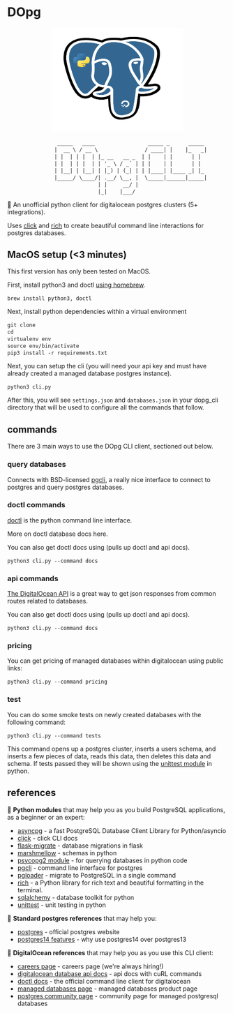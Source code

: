 # DOpg
<p align="center"><img src="https://github.com/jim-schwoebel/dopg_cli/blob/main/assets/logo.png" alt="logo" width="300"></img></p>

```
                _____   ____                 _____ _      _____ 
               |  __ \ / __ \               / ____| |    |_   _|
               | |  | | |  | |_ __   __ _  | |    | |      | |  
               | |  | | |  | | '_ \ / _` | | |    | |      | |  
               | |__| | |__| | |_) | (_| | | |____| |____ _| |_ 
               |_____/ \____/| .__/ \__, |  \_____|______|_____|
                             | |     __/ |                      
                             |_|    |___/                       
```

🦈 An unofficial python client for digitalocean postgres clusters (5+ integrations).

Uses [click](https://click.palletsprojects.com/en/8.1.x/) and [rich](https://github.com/Textualize/rich) to create beautiful command line interactions for postgres databases. 

## MacOS setup (<3 minutes)
This first version has only been tested on MacOS.

First, install python3 and doctl [using homebrew](https://brew.sh/).
```
brew install python3, doctl
```
Next, install python dependencies within a virtual environment
```
git clone 
cd 
virtualenv env 
source env/bin/activate
pip3 install -r requirements.txt
```
Next, you can setup the cli (you will need your api key and must have already created a managed database postgres instance).
```
python3 cli.py
```
After this, you will see ```settings.json``` and ```databases.json``` in your dopg_cli directory that will be used to configure all the commands that follow. 

## commands 
There are 3 main ways to use the DOpg CLI client, sectioned out below.

### query databases
Connects with BSD-licensed [pgcli](https://github.com/dbcli/pgcli), a really nice interface to connect to postgres and query postgres databases.

### doctl commands
[doctl](https://github.com/digitalocean/doctl) is the python command line interface.

More on doctl database docs here.

You can also get doctl docs using (pulls up doctl and api docs).
```
python3 cli.py --command docs
```

### api commands
[The DigitalOcean API](https://docs.digitalocean.com/reference/api/api-reference/#tag/Databases) is a great way to get json responses from common routes related to databases.

You can also get doctl docs using (pulls up doctl and api docs).
```
python3 cli.py --command docs
```

### pricing
You can get pricing of managed databases within digitalocean using public links:
```
python3 cli.py --command pricing
```

### test 
You can do some smoke tests on newly created databases with the following command:
```
python3 cli.py --command tests
```

This command opens up a postgres cluster, inserts a users schema, and inserts a few pieces of data, reads this data, then deletes this data and schema. If tests passed they will be shown using the [unittest module](https://docs.python.org/3/library/unittest.html) in python.

## references
🐍 **Python modules** that may help you as you build PostgreSQL applications, as a beginner or an expert:
* [asyncpg](https://github.com/MagicStack/asyncpg) - a fast PostgreSQL Database Client Library for Python/asyncio
* [click](https://click.palletsprojects.com/en/8.1.x/) - click CLI docs
* [flask-migrate](https://github.com/miguelgrinberg/Flask-Migrate) - database migrations in flask
* [marshmellow](https://marshmallow.readthedocs.io/en/stable/) - schemas in python
* [psycopg2 module](https://zetcode.com/python/psycopg2/) - for querying databases in python code
* [pgcli](https://www.pgcli.com/) - command line interface for postgres 
* [pgloader](https://github.com/dimitri/pgloader) - migrate to PostgreSQL in a single command
* [rich](https://github.com/Textualize/rich) - a Python library for rich text and beautiful formatting in the terminal.
* [sqlalchemy](https://www.sqlalchemy.org/) - database toolkit for python
* [unittest](https://docs.python.org/3/library/unittest.html) - unit testing in python

🐘 **Standard postgres references** that may help you:
* [postgres](https://www.postgresql.org/) - official postgres website
* [postgres14 features](https://severalnines.com/blog/best-new-features-in-postgresql-14) - why use postgres14 over postgres13

🦈 **DigitalOcean references** that may help you as you use this CLI client:
* [careers page](https://www.digitalocean.com/careers?gh_src=bc47f6b61us) - careers page (we're always hiring!)
* [digitalocean database api docs](https://docs.digitalocean.com/reference/api/api-reference/#tag/Databases) - api docs with cuRL commands
* [doctl docs](https://github.com/digitalocean/doctl) - the official command line client for digitalocean
* [managed databases page](https://www.digitalocean.com/products/managed-databases) - managed databases product page
* [postgres community page](https://www.digitalocean.com/community/tags/digitalocean-managed-postgresql-database) - community page for managed postgresql databases
